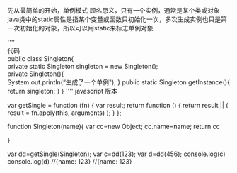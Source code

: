 先从最简单的开始，单例模式
顾名思义，只有一个实例，通常是某个类或对象
java类中的static属性是指某个变量或函数只初始化一次，多次生成实例也只是第一次初始化的对象，所以可以用static来标志单例对象
  
''''          
代码  
public class Singleton{  
	private static Singleton singleton = new Singleton();  	
	private Singleton(){  
			System.out.println(“生成了一个单例");
	}
	public static Singleton getInstance(){
			return singleton;
			}
}
''''
javascript 版本


var getSingle = function (fn) {
        var result;
        return function () {
            return result || ( result = fn.apply(this, arguments) );
        }
    };
    
    
function Singleton(name){
var cc=new Object;
cc.name=name;
return cc

}

var dd=getSingle(Singleton);
var c=dd(123);
var d=dd(456);
console.log(c)
console.log(d)
//{name: 123}
//{name: 123}

	
